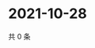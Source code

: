 # 2021-10-28

共 0 条

<!-- BEGIN WEIBO -->
<!-- 最后更新时间 Thu Oct 28 2021 19:11:44 GMT+0800 (China Standard Time) -->

<!-- END WEIBO -->
